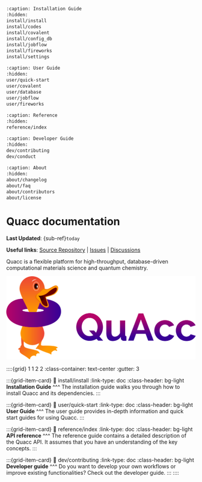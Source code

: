 ```{toctree}
:caption: Installation Guide
:hidden:
install/install
install/codes
install/covalent
install/config_db
install/jobflow
install/fireworks
install/settings
```

```{toctree}
:caption: User Guide
:hidden:
user/quick-start
user/covalent
user/database
user/jobflow
user/fireworks
```

```{toctree}
:caption: Reference
:hidden:
reference/index
```

```{toctree}
:caption: Developer Guide
:hidden:
dev/contributing
dev/conduct
```

```{toctree}
:caption: About
:hidden:
about/changelog
about/faq
about/contributors
about/license
```

# Quacc documentation

**Last Updated**: {sub-ref}`today`

**Useful links**:
[Source Repository](https://github.com/arosen93/quacc) |
[Issues](https://github.com/arosen93/quacc/issues) |
[Discussions](https://github.com/arosen93/quacc/discussions)

Quacc is a flexible platform for high-throughput, database-driven computational materials science and quantum chemistry.

![Quacc logo](_static/quacc_logo_wide.svg)

::::{grid} 1 1 2 2
:class-container: text-center
:gutter: 3

:::{grid-item-card}
:link: install/install
:link-type: doc
:class-header: bg-light
**Installation Guide**
^^^
The installation guide walks you through how to install Quacc and its dependencies.
:::

:::{grid-item-card}
:link: user/quick-start
:link-type: doc
:class-header: bg-light
**User Guide**
^^^
The user guide provides in-depth information and quick start guides for using Quacc.
:::

:::{grid-item-card}
:link: reference/index
:link-type: doc
:class-header: bg-light
**API reference**
^^^
The reference guide contains a detailed description of the Quacc API. It
assumes that you have an understanding of the key concepts.
:::

:::{grid-item-card}
:link: dev/contributing
:link-type: doc
:class-header: bg-light
**Developer guide**
^^^
Do you want to develop your own workflows or improve existing functionalities?
Check out the developer guide.
:::
::::
